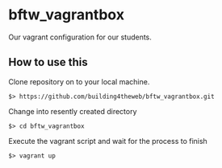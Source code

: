 bftw_vagrantbox
===============

Our vagrant configuration for our students.

## How to use this

Clone repository on to your local machine.

```
$> https://github.com/building4theweb/bftw_vagrantbox.git
```

Change into resently created directory

```
$> cd bftw_vagrantbox
```

Execute the vagrant script and wait for the process to finish

```
$> vagrant up
```
